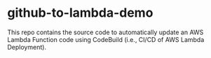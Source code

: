 # github-to-lambda-demo

This repo contains the source code to automatically update an AWS Lambda Function code using CodeBuild (i.e., CI/CD of AWS Lambda Deployment).